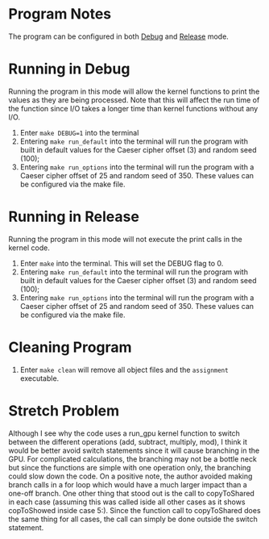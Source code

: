 # Program Notes
The program can be configured in both <u>Debug</u> and <u>Release</u> mode.

# Running in Debug
Running the program in this mode will allow the kernel functions to print the values as they are being processed. Note that this will affect the run time of the function since I/O takes a longer time than kernel functions without any I/O.

1. Enter `make DEBUG=1` into the terminal
2. Entering `make run_default` into the terminal will run the program with built in default values for the Caeser cipher offset (3) and random seed (100);
3. Entering `make run_options` into the terminal will run the program with a Caeser cipher offset of 25 and random seed of 350. These values can be configured via the make file.

# Running in Release
Running the program in this mode will not execute the print calls in the kernel code.

1. Enter `make` into the terminal. This will set the DEBUG flag to 0.
2. Entering `make run_default` into the terminal will run the program with built in default values for the Caeser cipher offset (3) and random seed (100);
3. Entering `make run_options` into the terminal will run the program with a Caeser cipher offset of 25 and random seed of 350. These values can be configured via the make file.

# Cleaning Program
1. Enter `make clean` will remove all object files and the `assignment` executable.

# Stretch Problem
Although I see why the code uses a run_gpu kernel function to switch between the different operations (add, subtract, multiply, mod), I think it would be better avoid switch statements since it will cause branching in the GPU. For complicated calculations, the branching may not be a bottle neck but since the functions are simple with one operation only, the branching could slow down the code. On a positive note, the author avoided making branch calls in a for loop which would have a much larger impact than a one-off branch. One other thing that stood out is the call to copyToShared in each case (assuming this was called iside all other cases as it shows copToShowed inside case 5:). Since the function call to copyToShared does the same thing for all cases, the call can simply be done outside the switch statement. 
